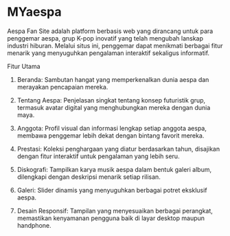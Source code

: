# MYaespa
Aespa Fan Site adalah platform berbasis web yang dirancang untuk para penggemar aespa, grup K-pop inovatif yang telah mengubah lanskap industri hiburan. Melalui situs ini, penggemar dapat menikmati berbagai fitur menarik yang menyuguhkan pengalaman interaktif sekaligus informatif.

Fitur Utama

1. Beranda: Sambutan hangat yang memperkenalkan dunia aespa dan merayakan pencapaian mereka.

2. Tentang Aespa: Penjelasan singkat tentang konsep futuristik grup, termasuk avatar digital yang menghubungkan mereka dengan dunia maya.

3. Anggota: Profil visual dan informasi lengkap setiap anggota aespa, membawa penggemar lebih dekat dengan bintang favorit mereka.

4. Prestasi: Koleksi penghargaan yang diatur berdasarkan tahun, disajikan dengan fitur interaktif untuk pengalaman yang lebih seru.

5. Diskografi: Tampilkan karya musik aespa dalam bentuk galeri album, dilengkapi dengan deskripsi menarik setiap rilisan.
   
7. Galeri: Slider dinamis yang menyuguhkan berbagai potret eksklusif aespa.
   
9. Desain Responsif: Tampilan yang menyesuaikan berbagai perangkat, memastikan kenyamanan pengguna baik di layar desktop maupun handphone.
